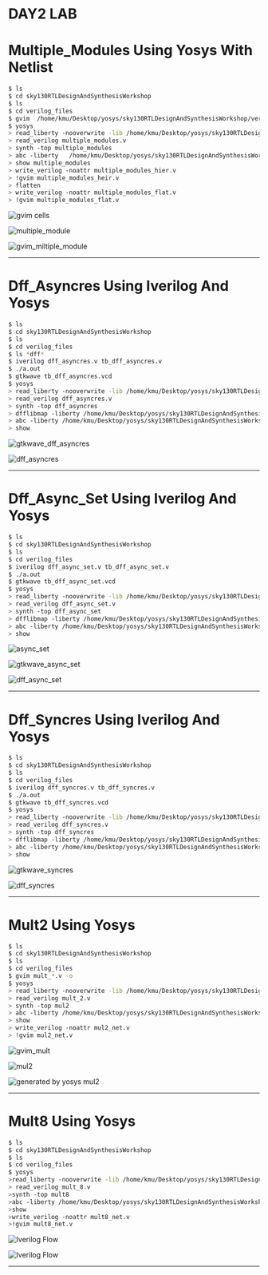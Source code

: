 # DAY2 LAB

# Multiple_Modules Using Yosys With Netlist

```bash
$ ls
$ cd sky130RTLDesignAndSynthesisWorkshop
$ ls
$ cd verilog_files
$ gvim  /home/kmu/Desktop/yosys/sky130RTLDesignAndSynthesisWorkshop/verilog_files/open_pdks/sources/sky130_fd_sc_hd/timing/sky130_fd_sc_hd__tt_025C_1v80.lib
$ yosys
> read_liberty -nooverwrite -lib /home/kmu/Desktop/yosys/sky130RTLDesignAndSynthesisWorkshop/verilog_files/open_pdks/sources/sky130_fd_sc_hd/timing/sky130_fd_sc_hd__tt_025C_1v80.lib
> read_verilog multiple_modules.v
> synth -top multiple_modules
> abc -liberty   /home/kmu/Desktop/yosys/sky130RTLDesignAndSynthesisWorkshop/verilog_files/open_pdks/sources/sky130_fd_sc_hd/timing/sky130_fd_sc_hd__tt_025C_1v80.lib
> show multiple_modules
> write_verilog -noattr multiple_modules_hier.v
> !gvim multiple_modules_heir.v
> flatten
> write_verilog -noattr multiple_modules_flat.v
> !gvim multiple_modules_flat.v
```

![gvim cells](https://github.com/khajamufaqqamuddin-pixel/KMU-From-RTL-to-Reality/blob/main/Week-1/Day-2/Lab/gvim%20cells.jpeg)

![multiple_module](https://github.com/khajamufaqqamuddin-pixel/KMU-From-RTL-to-Reality/blob/main/Week-1/Day-2/Lab/multiple_module.jpeg)

![gvim_miltiple_module](https://github.com/khajamufaqqamuddin-pixel/KMU-From-RTL-to-Reality/blob/main/Week-1/Day-2/Lab/gvim_multiple_module.jpeg)



---



# Dff_Asyncres Using Iverilog And Yosys

```bash
$ ls
$ cd sky130RTLDesignAndSynthesisWorkshop
$ ls
$ cd verilog_files
$ ls *dff*
$ iverilog dff_asyncres.v tb_dff_asyncres.v
$ ./a.out
$ gtkwave tb_dff_asyncres.vcd
$ yosys
> read_liberty -nooverwrite -lib /home/kmu/Desktop/yosys/sky130RTLDesignAndSynthesisWorkshop/verilog_files/open_pdks/sources/sky130_fd_sc_hd/timing/sky130_fd_sc_hd__tt_025C_1v80.lib
> read_verilog dff_asyncres.v
> synth -top dff_asyncres
> dfflibmap -liberty /home/kmu/Desktop/yosys/sky130RTLDesignAndSynthesisWorkshop/verilog_files/open_pdks/sources/sky130_fd_sc_hd/timing/sky130_fd_sc_hd__tt_025C_1v80.lib
> abc -liberty /home/kmu/Desktop/yosys/sky130RTLDesignAndSynthesisWorkshop/verilog_files/open_pdks/sources/sky130_fd_sc_hd/timing/sky130_fd_sc_hd__tt_025C_1v80.lib
> show
```
![gtkwave_dff_asyncres](https://github.com/khajamufaqqamuddin-pixel/KMU-From-RTL-to-Reality/blob/main/Week-1/Day-2/Lab/gtkwave_dff_asyncres.jpeg)

![dff_asyncres](https://github.com/khajamufaqqamuddin-pixel/KMU-From-RTL-to-Reality/blob/main/Week-1/Day-2/Lab/dff_asyncres.jpeg)


---


# Dff_Async_Set Using Iverilog And Yosys

```bash
$ ls
$ cd sky130RTLDesignAndSynthesisWorkshop
$ ls
$ cd verilog_files
$ iverilog dff_async_set.v tb_dff_async_set.v
$ ./a.out
$ gtkwave tb_dff_async_set.vcd
$ yosys
> read_liberty -nooverwrite -lib /home/kmu/Desktop/yosys/sky130RTLDesignAndSynthesisWorkshop/verilog_files/open_pdks/sources/sky130_fd_sc_hd/timing/sky130_fd_sc_hd__tt_025C_1v80.lib
> read_verilog dff_async_set.v
> synth -top dff_async_set
> dfflibmap -liberty /home/kmu/Desktop/yosys/sky130RTLDesignAndSynthesisWorkshop/verilog_files/open_pdks/sources/sky130_fd_sc_hd/timing/sky130_fd_sc_hd__tt_025C_1v80.lib
> abc -liberty /home/kmu/Desktop/yosys/sky130RTLDesignAndSynthesisWorkshop/verilog_files/open_pdks/sources/sky130_fd_sc_hd/timing/sky130_fd_sc_hd__tt_025C_1v80.lib
> show
```
![async_set](https://github.com/khajamufaqqamuddin-pixel/KMU-From-RTL-to-Reality/blob/main/Week-1/Day-2/Lab/async_set.jpeg)

![gtkwave_async_set](https://github.com/khajamufaqqamuddin-pixel/KMU-From-RTL-to-Reality/blob/main/Week-1/Day-2/Lab/gtkwave_async_set.jpeg)


![dff_async_set](https://github.com/khajamufaqqamuddin-pixel/KMU-From-RTL-to-Reality/blob/main/Week-1/Day-2/Lab/dff_async_set.jpeg)

---

# Dff_Syncres Using Iverilog And Yosys

```bash
$ ls
$ cd sky130RTLDesignAndSynthesisWorkshop
$ ls
$ cd verilog_files
$ iverilog dff_syncres.v tb_dff_syncres.v
$ ./a.out
$ gtkwave tb_dff_syncres.vcd
$ yosys
> read_liberty -nooverwrite -lib /home/kmu/Desktop/yosys/sky130RTLDesignAndSynthesisWorkshop/verilog_files/open_pdks/sources/sky130_fd_sc_hd/timing/sky130_fd_sc_hd__tt_025C_1v80.lib
> read_verilog dff_syncres.v
> synth -top dff_syncres
> dfflibmap -liberty /home/kmu/Desktop/yosys/sky130RTLDesignAndSynthesisWorkshop/verilog_files/open_pdks/sources/sky130_fd_sc_hd/timing/sky130_fd_sc_hd__tt_025C_1v80.lib
> abc -liberty /home/kmu/Desktop/yosys/sky130RTLDesignAndSynthesisWorkshop/verilog_files/open_pdks/sources/sky130_fd_sc_hd/timing/sky130_fd_sc_hd__tt_025C_1v80.lib
> show
```

![gtkwave_syncres](https://github.com/khajamufaqqamuddin-pixel/KMU-From-RTL-to-Reality/blob/main/Week-1/Day-2/Lab/gtkwave%20_syncres.jpeg)

![dff_syncres](https://github.com/khajamufaqqamuddin-pixel/KMU-From-RTL-to-Reality/blob/main/Week-1/Day-2/Lab/dff_syncres.jpeg)

---

#  Mult2 Using Yosys

```bash
$ ls
$ cd sky130RTLDesignAndSynthesisWorkshop
$ ls
$ cd verilog_files
$ gvim mult_*.v -o
$ yosys
> read_liberty -nooverwrite -lib /home/kmu/Desktop/yosys/sky130RTLDesignAndSynthesisWorkshop/verilog_files/open_pdks/sources/sky130_fd_sc_hd/timing/sky130_fd_sc_hd__tt_025C_1v80.lib
> read_verilog mult_2.v
> synth -top mul2
> abc -liberty /home/kmu/Desktop/yosys/sky130RTLDesignAndSynthesisWorkshop/verilog_files/open_pdks/sources/sky130_fd_sc_hd/timing/sky130_fd_sc_hd__tt_025C_1v80.lib
> show
> write_verilog -noattr mul2_net.v
> !gvim mul2_net.v
```

![gvim_mult](https://github.com/khajamufaqqamuddin-pixel/KMU-From-RTL-to-Reality/blob/main/Week-1/Day-2/Lab/gvim_mult.jpeg)

![mul2](https://github.com/khajamufaqqamuddin-pixel/KMU-From-RTL-to-Reality/blob/main/Week-1/Day-2/Lab/mul2.jpeg)

![generated by yosys mul2](https://github.com/khajamufaqqamuddin-pixel/KMU-From-RTL-to-Reality/blob/main/Week-1/Day-2/Lab/generated%20by%20yosys%20mul2.jpeg)

---



# Mult8 Using Yosys

```bash
$ ls
$ cd sky130RTLDesignAndSynthesisWorkshop
$ ls
$ cd verilog_files
$ yosys
>read_liberty -nooverwrite -lib /home/kmu/Desktop/yosys/sky130RTLDesignAndSynthesisWorkshop/verilog_files/open_pdks/sources/sky130_fd_sc_hd/timing/sky130_fd_sc_hd__tt_025C_1v80.lib
> read_verilog mult_8.v
>synth -top mult8
>abc -liberty /home/kmu/Desktop/yosys/sky130RTLDesignAndSynthesisWorkshop/verilog_files/open_pdks/sources/sky130_fd_sc_hd/timing/sky130_fd_sc_hd__tt_025C_1v80.lib
>show
>write_verilog -noattr mult8_net.v
>!gvim mult8_net.v
```
![Iverilog Flow](https://github.com/khajamufaqqamuddin-pixel/KMU-From-RTL-to-Reality/blob/main/Week-1/Day-1/Iverilog_based_simulation_flow.png)

![Iverilog Flow](https://github.com/khajamufaqqamuddin-pixel/KMU-From-RTL-to-Reality/blob/main/Week-1/Day-1/Iverilog_based_simulation_flow.png)

---




